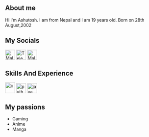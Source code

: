 
About me
---
Hi i'm Ashutosh. I am from Nepal and I am 19 years old.
Born on 28th August,2002

My Socials
---
<a href="https://myanimelist.net/profile/NextWorks"><img alt="Mal" title="Mal" height="32" width="32" src="https://i.imgur.com/RrPfeKc.png"></a>
<a href="http://t.me/Eidoron1"><img alt="Telegram" title="Telegram" height="32" width="32"></a>
<a href="https://t.me/NextWorksGFX"><img alt="Mal" title="Mal" height="32" width="32" src="https://upload.wikimedia.org/wikipedia/commons/thumb/8/82/Telegram_logo.svg/600px-Telegram_logo.svg.png"></a>

Skills And Experience
---
<a><img alt="c" title="c" height="35" width="32" src="https://duckduckgo.com/i/759a5cf7.png">
<img alt="python" title="python" height="32" width="32" src="https://magazines-attachments.raspberrypi.org/magpi/legacy-assets/2015/10/Python-logo-notext.svg_.png">
<img alt="java" title="java" height="32" width="32" src="https://external-content.duckduckgo.com/iu/?u=https%3A%2F%2Fmaxcdn.icons8.com%2FShare%2Ficon%2FLogos%2Fcss31600.png&f=1&nofb=1"></a>



My passions
---
* Gaming
* Anime
* Manga

<br />
<a href="https://aralroca.us8.list-manage.com/subscribe/post?u=29d99171aa3f671bde658475a&id=9f1a0b31e3">
  <table align="right">
      <tr>
          
